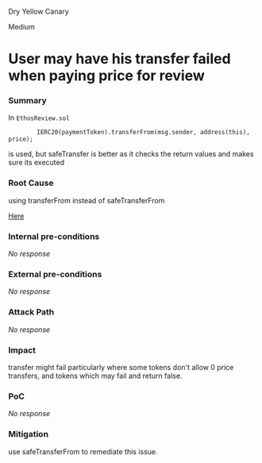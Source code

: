 Dry Yellow Canary

Medium

# User may have his transfer failed when paying price for review

### Summary

In `EthosReview.sol` 
```solidity
        IERC20(paymentToken).transferFrom(msg.sender, address(this), price);
```
is used,
but safeTransfer is better as it checks the return values and makes sure its executed

### Root Cause

using transferFrom instead of safeTransferFrom

[Here](https://github.com/sherlock-audit/2024-10-ethos-network/blob/main/ethos/packages/contracts/contracts/EthosReview.sol#L491)

### Internal pre-conditions

_No response_

### External pre-conditions

_No response_

### Attack Path

_No response_

### Impact

transfer might fail particularly where some tokens don't allow 0 price transfers, and tokens which may fail and return false.

### PoC

_No response_

### Mitigation

use safeTransferFrom to remediate this issue.
